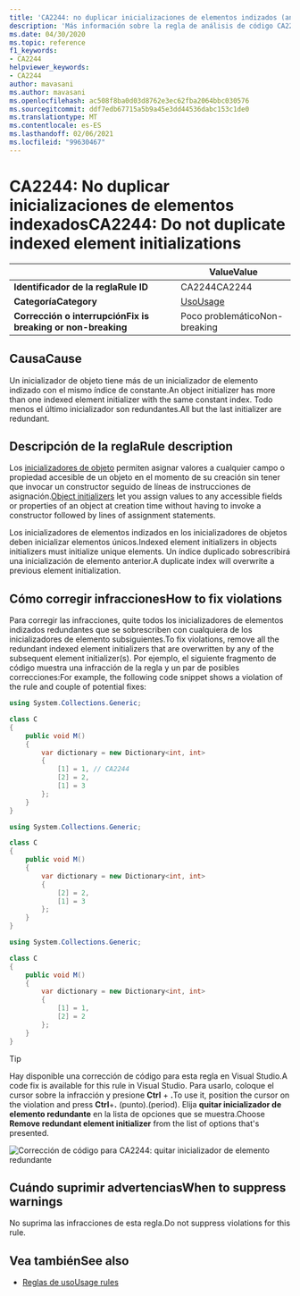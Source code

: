 ```yaml
---
title: 'CA2244: no duplicar inicializaciones de elementos indizados (análisis de código)'
description: 'Más información sobre la regla de análisis de código CA2244: no duplicar inicializaciones de elementos indizados'
ms.date: 04/30/2020
ms.topic: reference
f1_keywords:
- CA2244
helpviewer_keywords:
- CA2244
author: mavasani
ms.author: mavasani
ms.openlocfilehash: ac508f8ba0d03d8762e3ec62fba2064bbc030576
ms.sourcegitcommit: ddf7edb67715a5b9a45e3dd44536dabc153c1de0
ms.translationtype: MT
ms.contentlocale: es-ES
ms.lasthandoff: 02/06/2021
ms.locfileid: "99630467"
---
```

# <a name="ca2244-do-not-duplicate-indexed-element-initializations"></a><span data-ttu-id="4fde1-103">CA2244: No duplicar inicializaciones de elementos indexados</span><span class="sxs-lookup"><span data-stu-id="4fde1-103">CA2244: Do not duplicate indexed element initializations</span></span>

| | <span data-ttu-id="4fde1-104">Value</span><span class="sxs-lookup"><span data-stu-id="4fde1-104">Value</span></span> |
|-|-|
| <span data-ttu-id="4fde1-105">**Identificador de la regla**</span><span class="sxs-lookup"><span data-stu-id="4fde1-105">**Rule ID**</span></span> |<span data-ttu-id="4fde1-106">CA2244</span><span class="sxs-lookup"><span data-stu-id="4fde1-106">CA2244</span></span>|
| <span data-ttu-id="4fde1-107">**Categoría**</span><span class="sxs-lookup"><span data-stu-id="4fde1-107">**Category**</span></span> |[<span data-ttu-id="4fde1-108">Uso</span><span class="sxs-lookup"><span data-stu-id="4fde1-108">Usage</span></span>](usage-warnings.md)|
| <span data-ttu-id="4fde1-109">**Corrección o interrupción**</span><span class="sxs-lookup"><span data-stu-id="4fde1-109">**Fix is breaking or non-breaking**</span></span> |<span data-ttu-id="4fde1-110">Poco problemático</span><span class="sxs-lookup"><span data-stu-id="4fde1-110">Non-breaking</span></span>|

## <a name="cause"></a><span data-ttu-id="4fde1-111">Causa</span><span class="sxs-lookup"><span data-stu-id="4fde1-111">Cause</span></span>

<span data-ttu-id="4fde1-112">Un inicializador de objeto tiene más de un inicializador de elemento indizado con el mismo índice de constante.</span><span class="sxs-lookup"><span data-stu-id="4fde1-112">An object initializer has more than one indexed element initializer with the same constant index.</span></span> <span data-ttu-id="4fde1-113">Todo menos el último inicializador son redundantes.</span><span class="sxs-lookup"><span data-stu-id="4fde1-113">All but the last initializer are redundant.</span></span>

## <a name="rule-description"></a><span data-ttu-id="4fde1-114">Descripción de la regla</span><span class="sxs-lookup"><span data-stu-id="4fde1-114">Rule description</span></span>

<span data-ttu-id="4fde1-115">Los [inicializadores de objeto](../../../csharp/programming-guide/classes-and-structs/object-and-collection-initializers.md#object-initializers) permiten asignar valores a cualquier campo o propiedad accesible de un objeto en el momento de su creación sin tener que invocar un constructor seguido de líneas de instrucciones de asignación.</span><span class="sxs-lookup"><span data-stu-id="4fde1-115">[Object initializers](../../../csharp/programming-guide/classes-and-structs/object-and-collection-initializers.md#object-initializers) let you assign values to any accessible fields or properties of an object at creation time without having to invoke a constructor followed by lines of assignment statements.</span></span>

<span data-ttu-id="4fde1-116">Los inicializadores de elementos indizados en los inicializadores de objetos deben inicializar elementos únicos.</span><span class="sxs-lookup"><span data-stu-id="4fde1-116">Indexed element initializers in objects initializers must initialize unique elements.</span></span> <span data-ttu-id="4fde1-117">Un índice duplicado sobrescribirá una inicialización de elemento anterior.</span><span class="sxs-lookup"><span data-stu-id="4fde1-117">A duplicate index will overwrite a previous element initialization.</span></span>

## <a name="how-to-fix-violations"></a><span data-ttu-id="4fde1-118">Cómo corregir infracciones</span><span class="sxs-lookup"><span data-stu-id="4fde1-118">How to fix violations</span></span>

<span data-ttu-id="4fde1-119">Para corregir las infracciones, quite todos los inicializadores de elementos indizados redundantes que se sobrescriben con cualquiera de los inicializadores de elemento subsiguientes.</span><span class="sxs-lookup"><span data-stu-id="4fde1-119">To fix violations, remove all the redundant indexed element initializers that are overwritten by any of the subsequent element initializer(s).</span></span> <span data-ttu-id="4fde1-120">Por ejemplo, el siguiente fragmento de código muestra una infracción de la regla y un par de posibles correcciones:</span><span class="sxs-lookup"><span data-stu-id="4fde1-120">For example, the following code snippet shows a violation of the rule and couple of potential fixes:</span></span>

```csharp
using System.Collections.Generic;

class C
{
    public void M()
    {
        var dictionary = new Dictionary<int, int>
        {
            [1] = 1, // CA2244
            [2] = 2,
            [1] = 3
        };
    }
}
```

```csharp
using System.Collections.Generic;

class C
{
    public void M()
    {
        var dictionary = new Dictionary<int, int>
        {
            [2] = 2,
            [1] = 3
        };
    }
}
```

```csharp
using System.Collections.Generic;

class C
{
    public void M()
    {
        var dictionary = new Dictionary<int, int>
        {
            [1] = 1,
            [2] = 2
        };
    }
}
```

> [!TIP]
> <span data-ttu-id="4fde1-121">Hay disponible una corrección de código para esta regla en Visual Studio.</span><span class="sxs-lookup"><span data-stu-id="4fde1-121">A code fix is available for this rule in Visual Studio.</span></span> <span data-ttu-id="4fde1-122">Para usarlo, coloque el cursor sobre la infracción y presione **Ctrl** + **.**</span><span class="sxs-lookup"><span data-stu-id="4fde1-122">To use it, position the cursor on the violation and press **Ctrl**+**.**</span></span> <span data-ttu-id="4fde1-123">(punto).</span><span class="sxs-lookup"><span data-stu-id="4fde1-123">(period).</span></span> <span data-ttu-id="4fde1-124">Elija **quitar inicializador de elemento redundante** en la lista de opciones que se muestra.</span><span class="sxs-lookup"><span data-stu-id="4fde1-124">Choose **Remove redundant element initializer** from the list of options that's presented.</span></span>
>
> ![Corrección de código para CA2244: quitar inicializador de elemento redundante](media/ca2244-codefix.png)

## <a name="when-to-suppress-warnings"></a><span data-ttu-id="4fde1-126">Cuándo suprimir advertencias</span><span class="sxs-lookup"><span data-stu-id="4fde1-126">When to suppress warnings</span></span>

<span data-ttu-id="4fde1-127">No suprima las infracciones de esta regla.</span><span class="sxs-lookup"><span data-stu-id="4fde1-127">Do not suppress violations for this rule.</span></span>

## <a name="see-also"></a><span data-ttu-id="4fde1-128">Vea también</span><span class="sxs-lookup"><span data-stu-id="4fde1-128">See also</span></span>

- [<span data-ttu-id="4fde1-129">Reglas de uso</span><span class="sxs-lookup"><span data-stu-id="4fde1-129">Usage rules</span></span>](usage-warnings.md)
